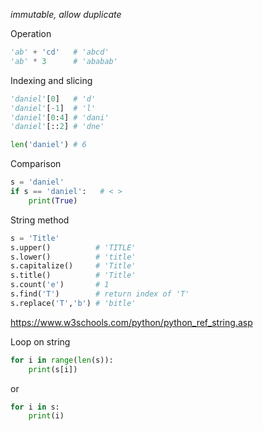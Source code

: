 *immutable, allow duplicate*

Operation
```python
'ab' + 'cd'   # 'abcd'
'ab' * 3      # 'ababab' 
```

Indexing and slicing
```python
'daniel'[0]   # 'd'
'daniel'[-1]  # 'l'
'daniel'[0:4] # 'dani'
'daniel'[::2] # 'dne'

len('daniel') # 6
```

Comparison
```python
s = 'daniel'
if s == 'daniel':   # < >
	print(True)
```

String method
```python
s = 'Title'
s.upper()          # 'TITLE'
s.lower()          # 'title'
s.capitalize()     # 'Title'
s.title()          # 'Title'
s.count('e')       # 1
s.find('T')        # return index of 'T'
s.replace('T','b') # 'bitle' 
```
https://www.w3schools.com/python/python_ref_string.asp

Loop on string
```python
for i in range(len(s)):
	print(s[i])
```
or
```python
for i in s:
	print(i)
```
